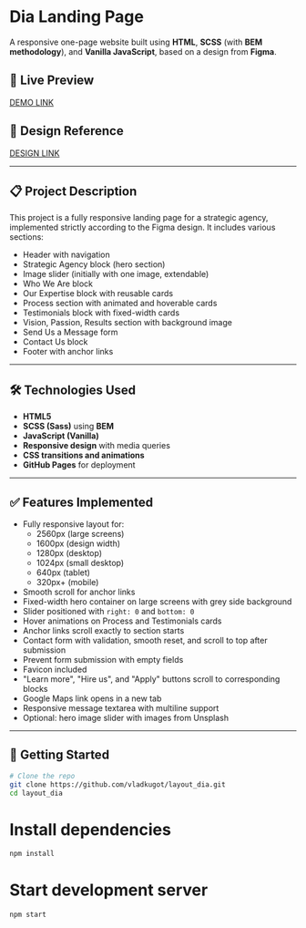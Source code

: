 # Dia Landing Page

A responsive one-page website built using **HTML**, **SCSS** (with **BEM methodology**), and **Vanilla JavaScript**, based on a design from **Figma**.

## 🔗 Live Preview

[DEMO LINK](https://vladkugot.github.io/page_dia/)

## 🎨 Design Reference

[DESIGN LINK](https://www.figma.com/file/7qwsWggv9BAxMi2VPhBuPr/Air-(formerly-Dia)?node-id=9138%3A35)

---

## 📋 Project Description

This project is a fully responsive landing page for a strategic agency, implemented strictly according to the Figma design. It includes various sections:

- Header with navigation
- Strategic Agency block (hero section)
- Image slider (initially with one image, extendable)
- Who We Are block
- Our Expertise block with reusable cards
- Process section with animated and hoverable cards
- Testimonials block with fixed-width cards
- Vision, Passion, Results section with background image
- Send Us a Message form
- Contact Us block
- Footer with anchor links

---

## 🛠 Technologies Used

- **HTML5**
- **SCSS (Sass)** using **BEM**
- **JavaScript (Vanilla)**
- **Responsive design** with media queries
- **CSS transitions and animations**
- **GitHub Pages** for deployment

---

## ✅ Features Implemented

- Fully responsive layout for:
  - 2560px (large screens)
  - 1600px (design width)
  - 1280px (desktop)
  - 1024px (small desktop)
  - 640px (tablet)
  - 320px+ (mobile)
- Smooth scroll for anchor links
- Fixed-width hero container on large screens with grey side background
- Slider positioned with `right: 0` and `bottom: 0`
- Hover animations on Process and Testimonials cards
- Anchor links scroll exactly to section starts
- Contact form with validation, smooth reset, and scroll to top after submission
- Prevent form submission with empty fields
- Favicon included
- "Learn more", "Hire us", and "Apply" buttons scroll to corresponding blocks
- Google Maps link opens in a new tab
- Responsive message textarea with multiline support
- Optional: hero image slider with images from Unsplash

---

## 🚀 Getting Started

```bash
# Clone the repo
git clone https://github.com/vladkugot/layout_dia.git
cd layout_dia
```
# Install dependencies
```bash
npm install
```

# Start development server
```bash
npm start
```
